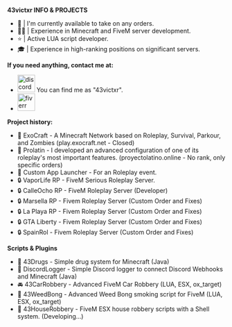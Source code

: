**43victxr INFO & PROJECTS**
- 🎃 | I'm currently available to take on any orders.
- 👨‍💻 | Experience in Minecraft and FiveM server development.
- ⭐ | Active LUA script developer.
- 🎓 | Experience in high-ranking positions on significant servers.

**If you need anything, contact me at:**
* [<img src='https://i.imgur.com/PJxvGo3.png' alt='discord' height='40'>](https://discord.com/app) You can find me as "43victxr".
* [<img src='https://i.imgur.com/cN5BEIn.png' alt='fiverr' height='40'>](https://es.fiverr.com/i43victxr)
  
**Project history:**
- 🔐 ExoCraft - A Minecraft Network based on Roleplay, Survival, Parkour, and Zombies (play.exocraft.net - Closed)
- 🔐 Prolatin - I developed an advanced configuration of one of its roleplay's most important features. (proyectolatino.online - No rank, only specific orders)
- 🔐 Custom App Launcher - For an Roleplay event.
- 🔒 VaporLife RP - FiveM Serious Roleplay Server.
- 🔒 CalleOcho RP - FiveM Roleplay Server (Developer)
- 🔒 Marsella RP - Fivem Roleplay Server (Custom Order and Fixes)
- 🔒 La Playa RP - Fivem Roleplay Server (Custom Order and Fixes)
- 🔒 GTA Liberty - Fivem Roleplay Server (Custom Order and Fixes)
- 🔒 SpainRol - Fivem Roleplay Server (Custom Order and Fixes)

**Scripts & Plugins**
- 🍁 43Drugs - Simple drug system for Minecraft (Java)
- 📡 DiscordLogger - Simple Discord logger to connect Discord Webhooks and Minecraft (Java)
- 🚘 43CarRobbery - Advanced FiveM Car Robbery (LUA, ESX, ox_target)
- 💨 43WeedBong - Advanced Weed Bong smoking script for FiveM (LUA, ESX, ox_target)
- 🏡 43HouseRobbery - FiveM ESX house robbery scripts with a Shell system. (Developing...)
